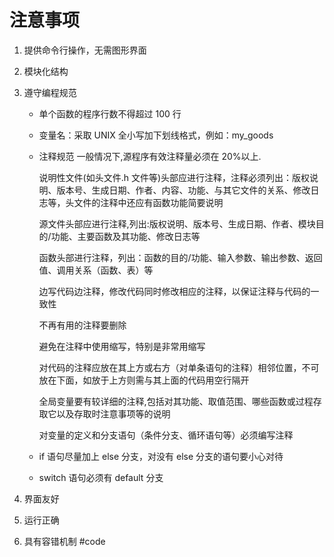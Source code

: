 # 注意事项
1. 提供命令行操作，无需图形界面

2. 模块化结构
3. 遵守编程规范
	* 单个函数的程序行数不得超过 100 行
	* 变量名：采取 UNIX 全小写加下划线格式，例如：my_goods
	* 注释规范		一般情况下,源程序有效注释量必须在 20%以上.
		说明性文件(如头文件.h 文件等)头部应进行注释，注释必须列出：版权说明、版本号、生成日期、作者、内容、功能、与其它文件的关系、修改日志等，头文件的注释中还应有函数功能简要说明
		源文件头部应进行注释,列出:版权说明、版本号、生成日期、作者、模块目的/功能、主要函数及其功能、修改日志等

		函数头部进行注释，列出：函数的目的/功能、输入参数、输出参数、返回值、调用关系（函数、表）等
		边写代码边注释，修改代码同时修改相应的注释，以保证注释与代码的一致性
		不再有用的注释要删除
		避免在注释中使用缩写，特别是非常用缩写
		对代码的注释应放在其上方或右方（对单条语句的注释）相邻位置，不可放在下面，如放于上方则需与其上面的代码用空行隔开
		全局变量要有较详细的注释,包括对其功能、取值范围、哪些函数或过程存取它以及存取时注意事项等的说明		对变量的定义和分支语句（条件分支、循环语句等）必须编写注释

	* if 语句尽量加上 else 分支，对没有 else 分支的语句要小心对待
	* switch 语句必须有 default 分支
5. 界面友好
6. 运行正确
7. 具有容错机制
#code
